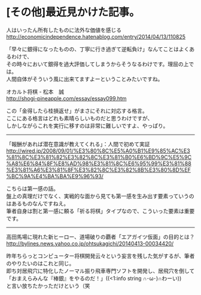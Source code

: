 # [その他]最近見かけた記事。  

人はいったん所有したものに法外な価値を感じる  
http://economicindependence.hatenablog.com/entry/2014/04/13/110825  

「早々に銀得になったものの、丁寧に行き過ぎて逆転負け」なんてことはよくあるわけで、  
その時々において銀得を過大評価してしまうからそうなるわけです。理屈の上では。  
人間自体がそういう風に出来てますよーということみたいですね。  

オカルト将棋 - 松本　誠  
http://shogi-pineapple.com/essay/essay099.htm  

この「金得したら桂損返せ」がまさにそれに対応する格言。  
ここにある格言はどれも素晴らしいものだと思うわけですが、  
しかしながらこれを実行に移すのは非常に難しいですよ、やっぱり。  

----------  

「報酬があれば潜在意識が教えてくれる」：人間で初めて実証  
http://wired.jp/2008/09/01/%E3%80%8C%E5%A0%B1%E9%85%AC%E3%81%8C%E3%81%82%E3%82%8C%E3%81%B0%E6%BD%9C%E5%9C%A8%E6%84%8F%E8%AD%98%E3%81%8C%E6%95%99%E3%81%88%E3%81%A6%E3%81%8F%E3%82%8C%E3%82%8B%E3%80%8D%EF%BC%9A%E4%BA%BA%E9%96%93/  

こちらは第一感の話。  
盤上の真理だけでなく、実戦的な面から見ても第一感を生み出す要素っていうのはあるものなんですねえ。  
筆者自身は割と第一感に頼る「祈る将棋」タイプなので、こういった要素は重要です。  

----------  

高田馬場に現れた新ヒーロー、道場破りの覇者「エアガイツ仮面」の目的とは？  
http://bylines.news.yahoo.co.jp/ohtsukagichi/20140413-00034420/  

昨年ちらっとコンピューター将棋開発云々という妄言を残した気がするが、筆者のやりたいのはこれと同じ。  
即ち対居飛穴に特化したノーマル振り飛車専門ソフトを開発し、居飛穴を倒して  
「おまえらみんな『棒銀』をやるのだ！」((<1:info string ∩･ω･)∩わーい))  
と言い放ちたかっただけという（笑  
